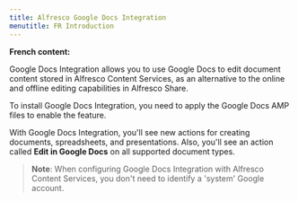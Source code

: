 ```yaml
---
title: Alfresco Google Docs Integration
menutitle: FR Introduction
---
```



**French content:**

Google Docs Integration allows you to use Google Docs to edit document content stored in Alfresco Content Services, as an alternative to the online and offline editing capabilities in Alfresco Share.

To install Google Docs Integration, you need to apply the Google Docs AMP files to enable the feature.

With Google Docs Integration, you'll see new actions for creating documents, spreadsheets, and presentations. Also, you'll see an action called **Edit in Google Docs** on all supported document types.

> **Note**: When configuring Google Docs Integration with Alfresco Content Services, you don't need to identify a 'system' Google account.
